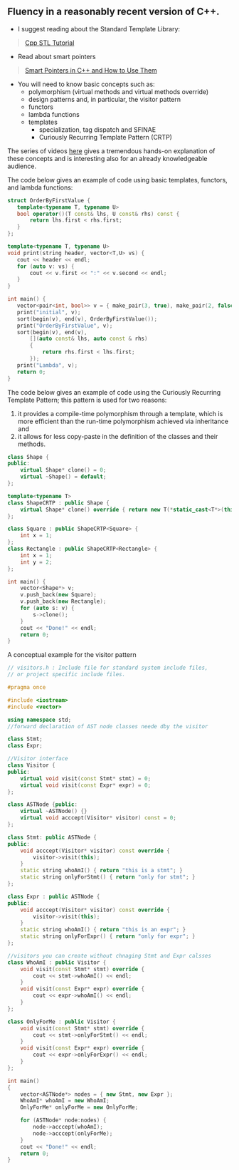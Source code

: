 ## Fluency in a reasonably recent version of C++.
- I suggest reading about the Standard Template Library: 
>[Cpp STL Tutorial](https://www.geeksforgeeks.org/cpp-stl-tutorial/)
- Read about smart pointers
>[Smart Pointers in C++ and How to Use Them](https://www.geeksforgeeks.org/smart-pointers-cpp/)
- You will need to know basic concepts such as:
    - polymorphism (virtual methods and virtual methods override)
    - design patterns and, in particular, the visitor pattern
    - functors
    - lambda functions
    - templates
        - specialization, tag dispatch and SFINAE
        - Curiously Recurring Template Pattern (CRTP)

The series of videos [here](https://www.youtube.com/playlist?list=PLAe2BCBg8rkIicrIjA6LyjiMn8GFaS6pJ) gives a tremendous hands-on explanation of these concepts and is interesting also for an already knowledgeable audience. 

The code below gives an example of code using basic templates, functors, and lambda functions: 
 ```cpp 
struct OrderByFirstValue {
	template<typename T, typename U>
	bool operator()(T const& lhs, U const& rhs) const {
		return lhs.first < rhs.first;
	}
};

template<typename T, typename U>
void print(string header, vector<T,U> vs) {
	cout << header << endl;
	for (auto v: vs) {
		cout << v.first << ":" << v.second << endl;
	}
}

int main() {
	vector<pair<int, bool>> v = { make_pair(3, true), make_pair(2, false), make_pair(0, true), make_pair(1,true) };
	print("initial", v);
	sort(begin(v), end(v), OrderByFirstValue());
	print("OrderByFirstValue", v);
	sort(begin(v), end(v), 
		[](auto const& lhs, auto const & rhs) 
		{
			return rhs.first < lhs.first;
		});
	print("Lambda", v);
	return 0;
}
```

The code below gives an example of code using the Curiously Recurring Template Pattern; this pattern is used for two reasons: 
1. it provides a compile-time polymorphism through a template, which is more efficient than the run-time polymorphism achieved via inheritance and
2. it allows for less copy-paste in the definition of the classes and their methods.

```cpp
class Shape {
public:
	virtual Shape* clone() = 0;
	virtual ~Shape() = default; 
};

template<typename T>
class ShapeCRTP : public Shape {
	virtual Shape* clone() override { return new T(*static_cast<T*>(this)); }
};

class Square : public ShapeCRTP<Square> {
	int x = 1;
};
class Rectangle : public ShapeCRTP<Rectangle> {
	int x = 1;
	int y = 2;
};

int main() {
	vector<Shape*> v;
	v.push_back(new Square);
	v.push_back(new Rectangle);
	for (auto s: v) {
		s->clone();
	}
	cout << "Done!" << endl;
	return 0; 
}
```

A conceptual example for the visitor pattern

```cpp
// visitors.h : Include file for standard system include files,
// or project specific include files.

#pragma once

#include <iostream>
#include <vector>

using namespace std;
//forward declaration of AST node classes neede dby the visitor

class Stmt;
class Expr;

//Visitor interface
class Visitor {
public:
	virtual void visit(const Stmt* stmt) = 0;
	virtual void visit(const Expr* expr) = 0;
};

class ASTNode {public:
	virtual ~ASTNode() {}
	virtual void acccept(Visitor* visitor) const = 0;
};

class Stmt: public ASTNode {
public:
	void acccept(Visitor* visitor) const override {
		visitor->visit(this);
	}
	static string whoAmI() { return "this is a stmt"; }
	static string onlyForStmt() { return "only for stmt"; }
};

class Expr : public ASTNode {
public:
	void acccept(Visitor* visitor) const override {
		visitor->visit(this);
	}
	static string whoAmI() { return "this is an expr"; }
	static string onlyForExpr() { return "only for expr"; }
};

//visitors you can create without chnaging Stmt and Expr calsses
class WhoAmI : public Visitor {
	void visit(const Stmt* stmt) override {
		cout << stmt->whoAmI() << endl;
	}
	void visit(const Expr* expr) override {
		cout << expr->whoAmI() << endl;
	}
};

class OnlyForMe : public Visitor {
	void visit(const Stmt* stmt) override {
		cout << stmt->onlyForStmt() << endl;
	}
	void visit(const Expr* expr) override {
		cout << expr->onlyForExpr() << endl;
	}
};

int main()
{
	vector<ASTNode*> nodes = { new Stmt, new Expr };
	WhoAmI* whoAmI = new WhoAmI;
	OnlyForMe* onlyForMe = new OnlyForMe;

	for (ASTNode* node:nodes) {
		node->acccept(whoAmI);
		node->acccept(onlyForMe);
	}
	cout << "Done!" << endl;
	return 0;
}
```